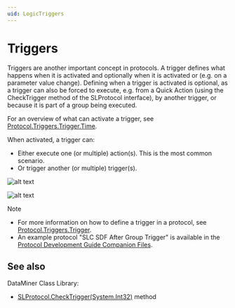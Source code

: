 ```yaml
---
uid: LogicTriggers
---
```


# Triggers

Triggers are another important concept in protocols. A trigger defines what happens when it is activated and optionally when it is activated or (e.g. on a parameter value change). Defining when a trigger is activated is optional, as a trigger can also be forced to execute, e.g. from a Quick Action (using the CheckTrigger method of the SLProtocol interface), by another trigger, or because it is part of a group being executed.

For an overview of what can activate a trigger, see [Protocol.Triggers.Trigger.Time](xref:Protocol.Triggers.Trigger.Time).

When activated, a trigger can:

- Either execute one (or multiple) action(s). This is the most common scenario.
- Or trigger another (or multiple) trigger(s).

![alt text](../../images/Protocol_Explained_-_Triggers.svg "DPML Triggers")

![alt text](../../images/Protocol_Explained_-_Triggers_2.svg "DPML Triggers (continued)")

> [!NOTE]
>
> - For more information on how to define a trigger in a protocol, see [Protocol.Triggers.Trigger](xref:Protocol.Triggers.Trigger).
> - An example protocol "SLC SDF After Group Trigger" is available in the [Protocol Development Guide Companion Files](https://community.dataminer.services/documentation/protocol-development-guide-companion-files/).

## See also

DataMiner Class Library:

- [SLProtocol.CheckTrigger(System.Int32)](xref:Skyline.DataMiner.Scripting.SLProtocol.CheckTrigger(System.Int32)) method
